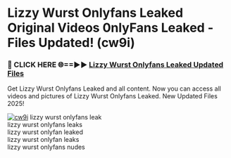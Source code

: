# Lizzy Wurst Onlyfans Leaked Original Videos 0nlyFans Leaked - Files Updated! (cw9i)

<h3>🔴 CLICK HERE 🌐==►► <a href="https://best4dudes.click/HH4t6V" rel="nofollow">Lizzy Wurst Onlyfans Leaked Updated Files</a></h3>

Get Lizzy Wurst Onlyfans Leaked and all content. Now you can access all videos and pictures of Lizzy Wurst Onlyfans Leaked. New Updated Files 2025!

[![cw9i](https://github.com/user-attachments/assets/8c521d6e-e6e3-4a75-9320-d58ab9d79d5b)](https://best4dudes.click/HH4t6V)
lizzy wurst onlyfans leak<br>
lizzy wurst onlyfans leaks<br>
lizzy wurst onlyfan leaked<br>
lizzy wurst onlyfan leaks<br>
lizzy wurst onlyfans nudes